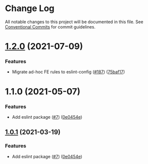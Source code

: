 # Change Log

All notable changes to this project will be documented in this file.
See [Conventional Commits](https://conventionalcommits.org) for commit guidelines.

# [1.2.0](https://github.com/tothemoney/pancake-toolkit/tree/master/packages/eslint-config-pancake/compare/@tmyswap/eslint-config-pancake@1.1.0...@tmyswap/eslint-config-pancake@1.2.0) (2021-07-09)


### Features

* Migrate ad-hoc FE rules to eslint-config ([#187](https://github.com/tothemoney/pancake-toolkit/tree/master/packages/eslint-config-pancake/issues/187)) ([75baf17](https://github.com/tothemoney/pancake-toolkit/tree/master/packages/eslint-config-pancake/commit/75baf175c8316fdfc549bc99e2bc38d65b18c5b6))





# 1.1.0 (2021-05-07)


### Features

* Add eslint package ([#7](https://github.com/tothemoney/pancake-toolkit/tree/master/packages/eslint-config-pancake/issues/7)) ([0e0454e](https://github.com/tothemoney/pancake-toolkit/tree/master/packages/eslint-config-pancake/commit/0e0454eb9a63e976934956dc5c66fbef2ce2017a))





## [1.0.1](https://github.com/tothemoney/pancake-toolkit/tree/master/packages/eslint-config-pancake/compare/@tmyswap-libs/eslint-config-pancake@1.0.1...@tmyswap-libs/eslint-config-pancake@1.0.1) (2021-03-19)


### Features

* Add eslint package ([#7](https://github.com/tothemoney/pancake-toolkit/tree/master/packages/eslint-config-pancake/issues/7)) ([0e0454e](https://github.com/tothemoney/pancake-toolkit/tree/master/packages/eslint-config-pancake/commit/0e0454eb9a63e976934956dc5c66fbef2ce2017a))
